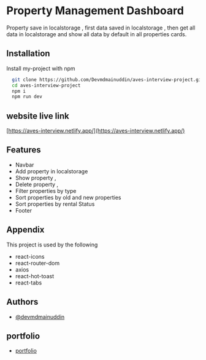 
# Property Management Dashboard
Property save in localstorage  , first data saved in localstorage , then get all data in localstorage and show all data by default in all properties cards. 




## Installation

Install my-project with npm

```bash
  git clone https://github.com/Devmdmainuddin/aves-interview-project.git
  cd aves-interview-project
  npm i
  npm run dev
```
    
## website live link 

[https://aves-interview.netlify.app/](https://aves-interview.netlify.app/)


## Features

- Navbar
- Add property in localstorage
- Show property ,
- Delete property ,
- Filter properties by type
- Sort properties by old and new properties
- Sort properties by rental Status
- Footer
 
## Appendix

This project is used by the following  

- react-icons
- react-router-dom
- axios
- react-hot-toast
- react-tabs


## Authors

- [@devmdmainuddin](https://github.com/Devmdmainuddin)
##  portfolio
- [portfolio](https://my-portfolio-m.web.app/)